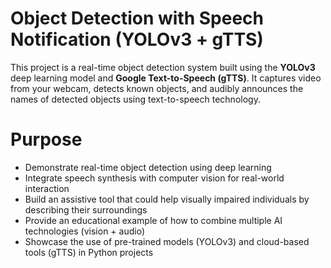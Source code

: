 # Object Detection with Speech Notification (YOLOv3 + gTTS)
This project is a real-time object detection system built using the **YOLOv3** deep learning model and **Google Text-to-Speech (gTTS)**. It captures video from your webcam, detects known objects, and audibly announces the names of detected objects using text-to-speech technology.

# Purpose
-   Demonstrate real-time object detection using deep learning
-   Integrate speech synthesis with computer vision for real-world interaction
-   Build an assistive tool that could help visually impaired individuals by describing their surroundings
-   Provide an educational example of how to combine multiple AI technologies (vision + audio)
-   Showcase the use of pre-trained models (YOLOv3) and cloud-based tools (gTTS) in Python projects




